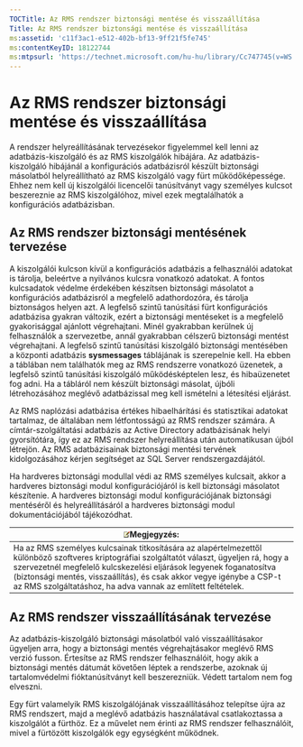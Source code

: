 ```yaml
---
TOCTitle: Az RMS rendszer biztonsági mentése és visszaállítása
Title: Az RMS rendszer biztonsági mentése és visszaállítása
ms:assetid: 'c11f3ac1-e512-402b-bf13-9ff21f5fe745'
ms:contentKeyID: 18122744
ms:mtpsurl: 'https://technet.microsoft.com/hu-hu/library/Cc747745(v=WS.10)'
---
```


Az RMS rendszer biztonsági mentése és visszaállítása
====================================================

A rendszer helyreállításának tervezésekor figyelemmel kell lenni az adatbázis-kiszolgáló és az RMS kiszolgálók hibájára. Az adatbázis-kiszolgáló hibájánál a konfigurációs adatbázisról készült biztonsági másolatból helyreállítható az RMS kiszolgáló vagy fürt működőképessége. Ehhez nem kell új kiszolgálói licencelői tanúsítványt vagy személyes kulcsot beszereznie az RMS kiszolgálóhoz, mivel ezek megtalálhatók a konfigurációs adatbázisban.

Az RMS rendszer biztonsági mentésének tervezése
-----------------------------------------------

A kiszolgálói kulcson kívül a konfigurációs adatbázis a felhasználói adatokat is tárolja, beleértve a nyilvános kulcsra vonatkozó adatokat. A fontos kulcsadatok védelme érdekében készítsen biztonsági másolatot a konfigurációs adatbázisról a megfelelő adathordozóra, és tárolja biztonságos helyen azt. A legfelső szintű tanúsítási fürt konfigurációs adatbázisa gyakran változik, ezért a biztonsági mentéseket is a megfelelő gyakorisággal ajánlott végrehajtani. Minél gyakrabban kerülnek új felhasználók a szervezetbe, annál gyakrabban célszerű biztonsági mentést végrehajtani. A legfelső szintű tanúsítási kiszolgáló biztonsági mentésében a központi adatbázis **sysmessages** táblájának is szerepelnie kell. Ha ebben a táblában nem találhatók meg az RMS rendszerre vonatkozó üzenetek, a legfelső szintű tanúsítási kiszolgáló működésképtelen lesz, és hibaüzenetet fog adni. Ha a tábláról nem készült biztonsági másolat, újbóli létrehozásához meglévő adatbázissal meg kell ismételni a létesítési eljárást.

Az RMS naplózási adatbázisa értékes hibaelhárítási és statisztikai adatokat tartalmaz, de általában nem létfontosságú az RMS rendszer számára. A címtár-szolgáltatási adatbázis az Active Directory adatbázisának helyi gyorsítótára, így ez az RMS rendszer helyreállítása után automatikusan újból létrejön. Az RMS adatbázisainak biztonsági mentési tervének kidolgozásához kérjen segítséget az SQL Server rendszergazdájától.

Ha hardveres biztonsági modullal védi az RMS személyes kulcsait, akkor a hardveres biztonsági modul konfigurációjáról is kell biztonsági másolatot készítenie. A hardveres biztonsági modul konfigurációjának biztonsági mentéséről és helyreállításáról a hardveres biztonsági modul dokumentációjából tájékozódhat.

| ![](images/Cc747745.note(WS.10).gif)Megjegyzés:                                                                                                                                                                                                                                                                                |
|-------------------------------------------------------------------------------------------------------------------------------------------------------------------------------------------------------------------------------------------------------------------------------------------------------------------------------------------------------------|
| Ha az RMS személyes kulcsainak titkosítására az alapértelmezettől különböző szoftveres kriptográfiai szolgáltatót választ, ügyeljen rá, hogy a szervezetnél megfelelő kulcskezelési eljárások legyenek foganatosítva (biztonsági mentés, visszaállítás), és csak akkor vegye igénybe a CSP-t az RMS szolgáltatáshoz, ha adva vannak az említett feltételek. |

Az RMS rendszer visszaállításának tervezése
-------------------------------------------

Az adatbázis-kiszolgáló biztonsági másolatból való visszaállításakor ügyeljen arra, hogy a biztonsági mentés végrehajtásakor meglévő RMS verzió fusson. Értesítse az RMS rendszer felhasználóit, hogy akik a biztonsági mentés dátumát követően léptek a rendszerbe, azoknak új tartalomvédelmi fióktanúsítványt kell beszerezniük. Védett tartalom nem fog elveszni.

Egy fürt valamelyik RMS kiszolgálójának visszaállításához telepítse újra az RMS rendszert, majd a meglévő adatbázis használatával csatlakoztassa a kiszolgálót a fürthöz. Ez a művelet nem érinti az RMS rendszer felhasználóit, mivel a fürtözött kiszolgálók egy egységként működnek.
